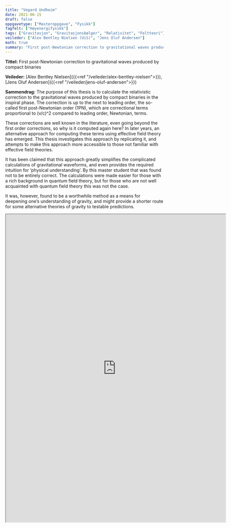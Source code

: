 ```yaml
---
title: "Vegard Undheim"
date: 2021-06-15
draft: false
oppgavetype: ["Masteroppgave", "Fysikk"]
fagfelt: ["Høyenergifysikk"]
tags: ["Gravitasjon", "Gravitasjonsbølger", "Relativitet", "Feltteori"]
veileder: ["Alex Bentley Nielsen (UiS)", "Jens Oluf Andersen"]
math: true
summary: "First post-Newtonian correction to gravitational waves produced by compact binaries: How to compute relativistic corrections to gravitational waves using Feynman diagrams"
---
```


**Tittel:** First post-Newtonian correction to gravitational waves produced by compact binaries

**Veileder:** [Alex Bentley Nielsen]({{<ref "/veileder/alex-bentley-nielsen">}}), [Jens Oluf Andersen]({{<ref "/veileder/jens-oluf-andersen">}}) 

**Sammendrag:** The purpose of this thesis is to calculate the relativistic correction to the gravitational waves produced by compact binaries in the inspiral phase. The correction is up to the next to leading order, the so-called first post-Newtonian order (1PN), which are correctional terms proportional to (v/c)^2 compared to leading order, Newtonian, terms.

These corrections are well known in the literature, even going beyond the first order corrections, so why is it computed again here? In later years, an alternative approach for computing these terms using effective field theory has emerged. This thesis investigates this approach by replicating it, and attempts to make this approach more accessible to those not familiar with effective field theories. 

It has been claimed that this approach greatly simplifies the complicated calculations of gravitational waveforms, and even provides the required intuition for ‘physical understanding’. By this master student that was found not to be entirely correct. The calculations were made easier for those with a rich background in quantum field theory, but for those who are not well acquainted with quantum field theory this was not the case.

It was, however, found to be a worthwhile method as a means for deepening one’s understanding of gravity, and might provide a shorter route for some alternative theories of gravity to testable predictions.

<iframe src="https://drive.google.com/file/d/1RimjdzZd1VGoRLgQfzTsEGItJnLVrAN3/preview" width="700" height="980" allow="autoplay"></iframe>
